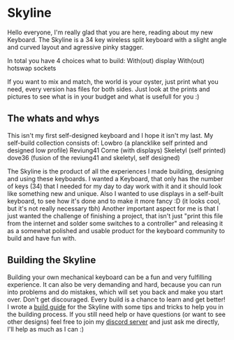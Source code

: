 # Skyline
Hello everyone, 
I'm really glad that you are here, reading about my new Keyboard.
The Skyline is a 34 key wireless split keyboard with a slight angle and curved layout and agressive pinky stagger.

In total you have 4 choices what to build:
With(out) display 
With(out) hotswap sockets

If you want to mix and match, the world is your oyster, just print what you need, every version has files for both sides. Just look at the prints and pictures to see what is in your budget and what is usefull for you :)

## The whats and whys
This isn't my first self-designed keyboard and I hope it isn't my last. 
My self-build collection consists of:
Lowbro (a plancklike self printed and designed low profile)
Reviung41
Corne (with displays)
Skeletyl (self printed)
dove36 (fusion of the reviung41 and skeletyl, self designed)

The Skyline is the product of all the experiences I made building, designing and using these keyboards.
I wanted a Keyboard, that only has the number of keys (34) that I needed for my day to day work with it and it should look like something new and unique. Also I wanted to use displays in a self-built keyboard, to see how it's done and to make it more fancy :D (it looks cool, but it's not really necessary tbh)
Another important aspect for me is that I just wanted the challenge of finishing a project, that isn't just "print this file from the internet and solder some switches to a controller" and releasing it as a somewhat polished and usable product for the keyboard community to build and have fun with.


## Building the Skyline
Building your own mechanical keyboard can be a fun and very fulfilling experience. 
It can also be very demanding and hard, because you can run into problems and do mistakes, which will set you back and make you start over. 
Don't get discouraged.
Every build is a chance to learn and get better!
I wrote a [build guide](buildguide/BUILDGUIDE.md) for the Skyline with some tips and tricks to help you in the building process. If you still need help or have questions (or want to see other designs) feel free to join my [discord server](https://discord.gg/6NYX3pecrV) and just ask me directly, I'll help as much as I can :)

